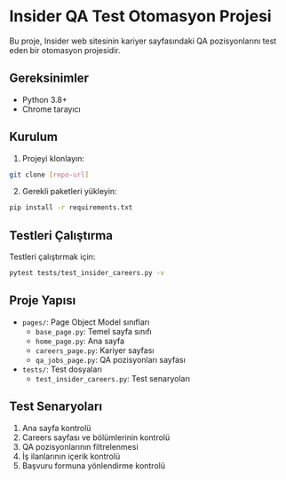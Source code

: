 # Insider QA Test Otomasyon Projesi

Bu proje, Insider web sitesinin kariyer sayfasındaki QA pozisyonlarını test eden bir otomasyon projesidir.

## Gereksinimler

- Python 3.8+
- Chrome tarayıcı

## Kurulum

1. Projeyi klonlayın:
```bash
git clone [repo-url]
```

2. Gerekli paketleri yükleyin:
```bash
pip install -r requirements.txt
```

## Testleri Çalıştırma

Testleri çalıştırmak için:
```bash
pytest tests/test_insider_careers.py -v
```

## Proje Yapısı

- `pages/`: Page Object Model sınıfları
  - `base_page.py`: Temel sayfa sınıfı
  - `home_page.py`: Ana sayfa
  - `careers_page.py`: Kariyer sayfası
  - `qa_jobs_page.py`: QA pozisyonları sayfası
- `tests/`: Test dosyaları
  - `test_insider_careers.py`: Test senaryoları

## Test Senaryoları

1. Ana sayfa kontrolü
2. Careers sayfası ve bölümlerinin kontrolü
3. QA pozisyonlarının filtrelenmesi
4. İş ilanlarının içerik kontrolü
5. Başvuru formuna yönlendirme kontrolü 